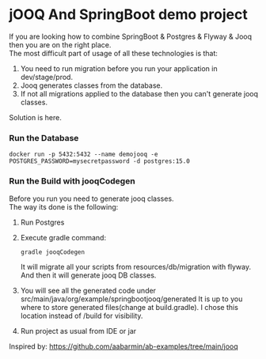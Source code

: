 # jOOQ And SpringBoot demo project

If you are looking how to combine SpringBoot & Postgres & Flyway & Jooq then you are on the right place.  
The most difficult part of usage of all these technologies is that:
1. You need to run migration before you run your application in dev/stage/prod.
2. Jooq generates classes from the database.
3. If not all migrations applied to the database then you can't generate jooq classes.

Solution is here.

### Run the Database

   `docker run -p 5432:5432 --name demojooq -e POSTGRES_PASSWORD=mysecretpassword -d postgres:15.0`

### Run the Build with jooqCodegen

Before you run you need to generate jooq classes.  
The way its done is the following:  
1. Run Postgres 
2. Execute gradle command:  
   
   `gradle jooqCodegen`  

   It will migrate all your scripts from resources/db/migration with flyway. And then it will generate jooq DB classes.

3. You will see all the generated code under src/main/java/org/example/springbootjooq/generated
   It is up to you  where to store generated files(change at build.gradle). I chose this location instead of /build for visibility.
4. Run project as usual from IDE or jar


Inspired by: https://github.com/aabarmin/ab-examples/tree/main/jooq